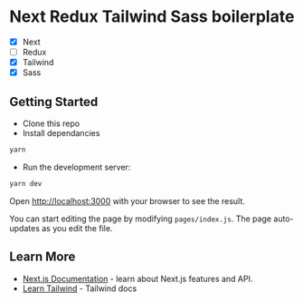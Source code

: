 <!-- @format -->

# Next Redux Tailwind Sass boilerplate

- [x] Next
- [ ] Redux
- [x] Tailwind
- [x] Sass

## Getting Started

- Clone this repo
- Install dependancies

```bash
yarn
```

- Run the development server:

```bash
yarn dev
```

Open [http://localhost:3000](http://localhost:3000) with your browser to see the result.

You can start editing the page by modifying `pages/index.js`. The page auto-updates as you edit the file.

## Learn More

- [Next.js Documentation](https://nextjs.org/docs) - learn about Next.js features and API.
- [Learn Tailwind](https://tailwindcss.com/) - Tailwind docs
